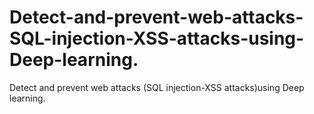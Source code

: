 # Detect-and-prevent-web-attacks-SQL-injection-XSS-attacks-using-Deep-learning.
Detect and prevent web attacks (SQL injection-XSS attacks)using Deep learning.
